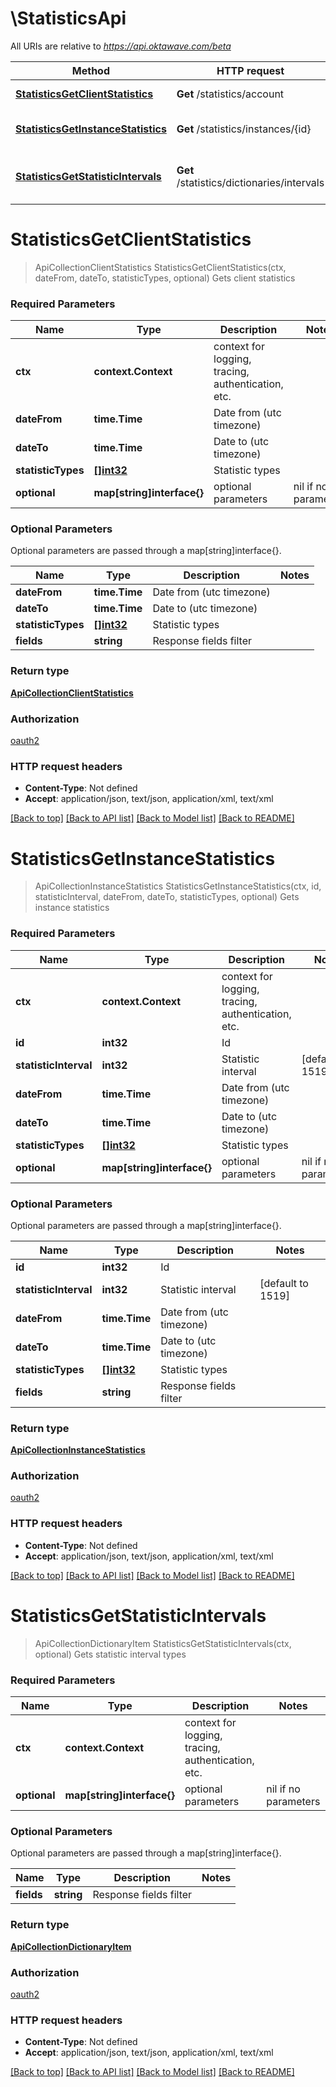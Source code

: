# \StatisticsApi

All URIs are relative to *https://api.oktawave.com/beta*

Method | HTTP request | Description
------------- | ------------- | -------------
[**StatisticsGetClientStatistics**](StatisticsApi.md#StatisticsGetClientStatistics) | **Get** /statistics/account | Gets client statistics
[**StatisticsGetInstanceStatistics**](StatisticsApi.md#StatisticsGetInstanceStatistics) | **Get** /statistics/instances/{id} | Gets instance statistics
[**StatisticsGetStatisticIntervals**](StatisticsApi.md#StatisticsGetStatisticIntervals) | **Get** /statistics/dictionaries/intervals | Gets statistic interval types


# **StatisticsGetClientStatistics**
> ApiCollectionClientStatistics StatisticsGetClientStatistics(ctx, dateFrom, dateTo, statisticTypes, optional)
Gets client statistics

### Required Parameters

Name | Type | Description  | Notes
------------- | ------------- | ------------- | -------------
 **ctx** | **context.Context** | context for logging, tracing, authentication, etc.
  **dateFrom** | **time.Time**| Date from (utc timezone) | 
  **dateTo** | **time.Time**| Date to (utc timezone) | 
  **statisticTypes** | [**[]int32**](int32.md)| Statistic types | 
 **optional** | **map[string]interface{}** | optional parameters | nil if no parameters

### Optional Parameters
Optional parameters are passed through a map[string]interface{}.

Name | Type | Description  | Notes
------------- | ------------- | ------------- | -------------
 **dateFrom** | **time.Time**| Date from (utc timezone) | 
 **dateTo** | **time.Time**| Date to (utc timezone) | 
 **statisticTypes** | [**[]int32**](int32.md)| Statistic types | 
 **fields** | **string**| Response fields filter | 

### Return type

[**ApiCollectionClientStatistics**](ApiCollection[ClientStatistics].md)

### Authorization

[oauth2](../README.md#oauth2)

### HTTP request headers

 - **Content-Type**: Not defined
 - **Accept**: application/json, text/json, application/xml, text/xml

[[Back to top]](#) [[Back to API list]](../README.md#documentation-for-api-endpoints) [[Back to Model list]](../README.md#documentation-for-models) [[Back to README]](../README.md)

# **StatisticsGetInstanceStatistics**
> ApiCollectionInstanceStatistics StatisticsGetInstanceStatistics(ctx, id, statisticInterval, dateFrom, dateTo, statisticTypes, optional)
Gets instance statistics

### Required Parameters

Name | Type | Description  | Notes
------------- | ------------- | ------------- | -------------
 **ctx** | **context.Context** | context for logging, tracing, authentication, etc.
  **id** | **int32**| Id | 
  **statisticInterval** | **int32**| Statistic interval | [default to 1519]
  **dateFrom** | **time.Time**| Date from (utc timezone) | 
  **dateTo** | **time.Time**| Date to (utc timezone) | 
  **statisticTypes** | [**[]int32**](int32.md)| Statistic types | 
 **optional** | **map[string]interface{}** | optional parameters | nil if no parameters

### Optional Parameters
Optional parameters are passed through a map[string]interface{}.

Name | Type | Description  | Notes
------------- | ------------- | ------------- | -------------
 **id** | **int32**| Id | 
 **statisticInterval** | **int32**| Statistic interval | [default to 1519]
 **dateFrom** | **time.Time**| Date from (utc timezone) | 
 **dateTo** | **time.Time**| Date to (utc timezone) | 
 **statisticTypes** | [**[]int32**](int32.md)| Statistic types | 
 **fields** | **string**| Response fields filter | 

### Return type

[**ApiCollectionInstanceStatistics**](ApiCollection[InstanceStatistics].md)

### Authorization

[oauth2](../README.md#oauth2)

### HTTP request headers

 - **Content-Type**: Not defined
 - **Accept**: application/json, text/json, application/xml, text/xml

[[Back to top]](#) [[Back to API list]](../README.md#documentation-for-api-endpoints) [[Back to Model list]](../README.md#documentation-for-models) [[Back to README]](../README.md)

# **StatisticsGetStatisticIntervals**
> ApiCollectionDictionaryItem StatisticsGetStatisticIntervals(ctx, optional)
Gets statistic interval types

### Required Parameters

Name | Type | Description  | Notes
------------- | ------------- | ------------- | -------------
 **ctx** | **context.Context** | context for logging, tracing, authentication, etc.
 **optional** | **map[string]interface{}** | optional parameters | nil if no parameters

### Optional Parameters
Optional parameters are passed through a map[string]interface{}.

Name | Type | Description  | Notes
------------- | ------------- | ------------- | -------------
 **fields** | **string**| Response fields filter | 

### Return type

[**ApiCollectionDictionaryItem**](ApiCollection[DictionaryItem].md)

### Authorization

[oauth2](../README.md#oauth2)

### HTTP request headers

 - **Content-Type**: Not defined
 - **Accept**: application/json, text/json, application/xml, text/xml

[[Back to top]](#) [[Back to API list]](../README.md#documentation-for-api-endpoints) [[Back to Model list]](../README.md#documentation-for-models) [[Back to README]](../README.md)

